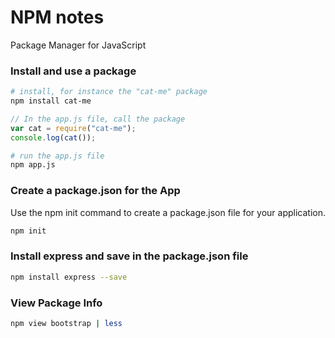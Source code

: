# NPM notes

Package Manager for JavaScript

### Install and use a package
```bash
# install, for instance the "cat-me" package
npm install cat-me
```

```javascript
// In the app.js file, call the package
var cat = require("cat-me");
console.log(cat());
```

```bash
# run the app.js file
npm app.js
```

### Create a package.json for the App
Use the npm init command to create a package.json file for your application. 
```bash
npm init
```
### Install express and save in the package.json file
```bash
npm install express --save
```

### View Package Info
```bash
npm view bootstrap | less
```
